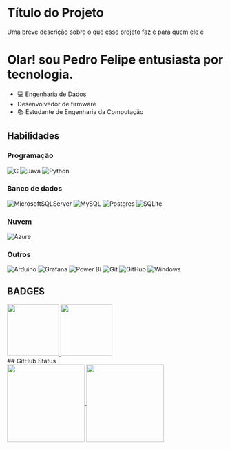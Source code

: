 
# Título do Projeto

Uma breve descrição sobre o que esse projeto faz e para quem ele é

# Olar! sou Pedro Felipe entusiasta por tecnologia.

- 💻 Engenharia de Dados
- Desenvolvedor de firmware
- 📚 Estudante de Engenharia da Computação
## Habilidades
### Programação
![C](https://img.shields.io/badge/c-%2300599C.svg?style=for-the-badge&logo=c&logoColor=white)
![Java](https://img.shields.io/badge/java-%23ED8B00.svg?style=for-the-badge&logo=openjdk&logoColor=white)
![Python](https://img.shields.io/badge/python-3670A0?style=for-the-badge&logo=python&logoColor=ffdd54)

### Banco de dados
![MicrosoftSQLServer](https://img.shields.io/badge/Microsoft%20SQL%20Server-CC2927?style=for-the-badge&logo=microsoft%20sql%20server&logoColor=white)
![MySQL](https://img.shields.io/badge/mysql-4479A1.svg?style=for-the-badge&logo=mysql&logoColor=white)
![Postgres](https://img.shields.io/badge/postgres-%23316192.svg?style=for-the-badge&logo=postgresql&logoColor=white)
![SQLite](https://img.shields.io/badge/sqlite-%2307405e.svg?style=for-the-badge&logo=sqlite&logoColor=white)

### Nuvem
![Azure](https://img.shields.io/badge/azure-%230072C6.svg?style=for-the-badge&logo=microsoftazure&logoColor=white)

### Outros
![Arduino](https://img.shields.io/badge/-Arduino-00979D?style=for-the-badge&logo=Arduino&logoColor=white)
![Grafana](https://img.shields.io/badge/grafana-%23F46800.svg?style=for-the-badge&logo=grafana&logoColor=white)
![Power Bi](https://img.shields.io/badge/power_bi-F2C811?style=for-the-badge&logo=powerbi&logoColor=black)
![Git](https://img.shields.io/badge/git-%23F05033.svg?style=for-the-badge&logo=git&logoColor=white)
![GitHub](https://img.shields.io/badge/github-%23121011.svg?style=for-the-badge&logo=github&logoColor=white)
![Windows](https://img.shields.io/badge/Windows-0078D6?style=for-the-badge&logo=windows&logoColor=white)

## BADGES
<div aling="center">
    
  <a href="https://www.credly.com/earner/earned/badge/60f86007-a52f-4e05-a41c-5835cea35df2">
    <img src = "https://images.credly.com/size/340x340/images/70eb1e3f-d4de-4377-a062-b20fb29594ea/azure-data-fundamentals-600x600.png" height="120" width="120">
  </a>
  <a href="https://www.credly.com/badges/88c6e35c-a0ab-47d5-9729-a41ed4ad24a9/public_url">
    <img src = "https://images.credly.com/size/340x340/images/70eb1e3f-d4de-4377-a062-b20fb29594ea/azure-data-fundamentals-600x600.png" height="120" width="120">
  </a>
  
</div>
## GitHub Status
<div aling="center">
  <a href="https://github.com/PedroFelipe-G-Arruda">
    <img height="180em" align="center" src="https://github-readme-stats.vercel.app/api?username=PedroFelipe-G-Arruda&hide_title=true&show_icons=true&theme=radical" />
    <img height="180em" align="center" src="https://github-readme-stats.anuraghazra1.vercel.app/api/top-langs/?username=PedroFelipe-G-Arruda&layout=compact&theme=radical" />
  </a>
</div>
